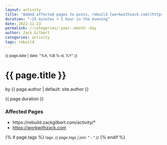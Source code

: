 ```yaml
---
layout: activity
title: "Added affected pages to posts, rebuild [workwithzack.com](https://workwithzack.com) on github pages"
duration: "~15 minutes + 1 hour in the evening"
date: 2022-11-23
permalink: /:categories/:year-:month-:day
author: Zack Gilbert
categories: activity
tags: rebuild
---
```


<small>{{ page.date | date: "%A, %B %-d, %Y" }}</small>
<h1>{{ page.title }}</h1>

<p class="view">by {{ page.author | default: site.author }}</p>

<p>{{ page.duration }}</p>

<h3>Affected Pages</h3>
<ul>
  <li>https://rebuild.zackgilbert.com/activity/*</li>
  <li><a href="https://workwithzack.com">https://workwithzack.com</a></li>
</ul>

{% if page.tags %}
  <small>tags: <em>{{ page.tags | join: "</em> - <em>" }}</em></small>
{% endif %}
